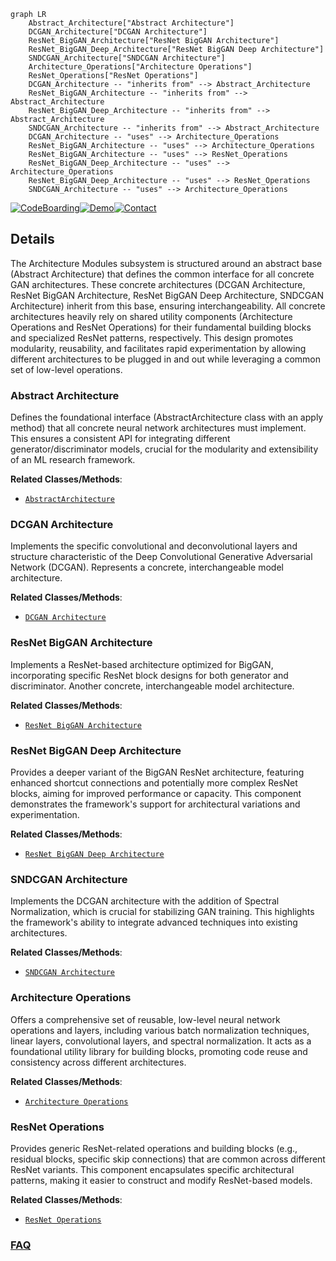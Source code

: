```mermaid
graph LR
    Abstract_Architecture["Abstract Architecture"]
    DCGAN_Architecture["DCGAN Architecture"]
    ResNet_BigGAN_Architecture["ResNet BigGAN Architecture"]
    ResNet_BigGAN_Deep_Architecture["ResNet BigGAN Deep Architecture"]
    SNDCGAN_Architecture["SNDCGAN Architecture"]
    Architecture_Operations["Architecture Operations"]
    ResNet_Operations["ResNet Operations"]
    DCGAN_Architecture -- "inherits from" --> Abstract_Architecture
    ResNet_BigGAN_Architecture -- "inherits from" --> Abstract_Architecture
    ResNet_BigGAN_Deep_Architecture -- "inherits from" --> Abstract_Architecture
    SNDCGAN_Architecture -- "inherits from" --> Abstract_Architecture
    DCGAN_Architecture -- "uses" --> Architecture_Operations
    ResNet_BigGAN_Architecture -- "uses" --> Architecture_Operations
    ResNet_BigGAN_Architecture -- "uses" --> ResNet_Operations
    ResNet_BigGAN_Deep_Architecture -- "uses" --> Architecture_Operations
    ResNet_BigGAN_Deep_Architecture -- "uses" --> ResNet_Operations
    SNDCGAN_Architecture -- "uses" --> Architecture_Operations
```

[![CodeBoarding](https://img.shields.io/badge/Generated%20by-CodeBoarding-9cf?style=flat-square)](https://github.com/CodeBoarding/GeneratedOnBoardings)[![Demo](https://img.shields.io/badge/Try%20our-Demo-blue?style=flat-square)](https://www.codeboarding.org/demo)[![Contact](https://img.shields.io/badge/Contact%20us%20-%20contact@codeboarding.org-lightgrey?style=flat-square)](mailto:contact@codeboarding.org)

## Details

The Architecture Modules subsystem is structured around an abstract base (Abstract Architecture) that defines the common interface for all concrete GAN architectures. These concrete architectures (DCGAN Architecture, ResNet BigGAN Architecture, ResNet BigGAN Deep Architecture, SNDCGAN Architecture) inherit from this base, ensuring interchangeability. All concrete architectures heavily rely on shared utility components (Architecture Operations and ResNet Operations) for their fundamental building blocks and specialized ResNet patterns, respectively. This design promotes modularity, reusability, and facilitates rapid experimentation by allowing different architectures to be plugged in and out while leveraging a common set of low-level operations.

### Abstract Architecture
Defines the foundational interface (AbstractArchitecture class with an apply method) that all concrete neural network architectures must implement. This ensures a consistent API for integrating different generator/discriminator models, crucial for the modularity and extensibility of an ML research framework.


**Related Classes/Methods**:

- <a href="https://github.com/google/compare_gan/blob/master/compare_gan/architectures/abstract_arch.py" target="_blank" rel="noopener noreferrer">`AbstractArchitecture`</a>


### DCGAN Architecture
Implements the specific convolutional and deconvolutional layers and structure characteristic of the Deep Convolutional Generative Adversarial Network (DCGAN). Represents a concrete, interchangeable model architecture.


**Related Classes/Methods**:

- <a href="https://github.com/google/compare_gan/blob/master/compare_gan/architectures/dcgan.py" target="_blank" rel="noopener noreferrer">`DCGAN Architecture`</a>


### ResNet BigGAN Architecture
Implements a ResNet-based architecture optimized for BigGAN, incorporating specific ResNet block designs for both generator and discriminator. Another concrete, interchangeable model architecture.


**Related Classes/Methods**:

- <a href="https://github.com/google/compare_gan/blob/master/compare_gan/architectures/resnet_biggan.py" target="_blank" rel="noopener noreferrer">`ResNet BigGAN Architecture`</a>


### ResNet BigGAN Deep Architecture
Provides a deeper variant of the BigGAN ResNet architecture, featuring enhanced shortcut connections and potentially more complex ResNet blocks, aiming for improved performance or capacity. This component demonstrates the framework's support for architectural variations and experimentation.


**Related Classes/Methods**:

- <a href="https://github.com/google/compare_gan/blob/master/compare_gan/architectures/resnet_biggan_deep.py" target="_blank" rel="noopener noreferrer">`ResNet BigGAN Deep Architecture`</a>


### SNDCGAN Architecture
Implements the DCGAN architecture with the addition of Spectral Normalization, which is crucial for stabilizing GAN training. This highlights the framework's ability to integrate advanced techniques into existing architectures.


**Related Classes/Methods**:

- <a href="https://github.com/google/compare_gan/blob/master/compare_gan/architectures/sndcgan.py" target="_blank" rel="noopener noreferrer">`SNDCGAN Architecture`</a>


### Architecture Operations
Offers a comprehensive set of reusable, low-level neural network operations and layers, including various batch normalization techniques, linear layers, convolutional layers, and spectral normalization. It acts as a foundational utility library for building blocks, promoting code reuse and consistency across different architectures.


**Related Classes/Methods**:

- <a href="https://github.com/google/compare_gan/blob/master/compare_gan/architectures/arch_ops.py" target="_blank" rel="noopener noreferrer">`Architecture Operations`</a>


### ResNet Operations
Provides generic ResNet-related operations and building blocks (e.g., residual blocks, specific skip connections) that are common across different ResNet variants. This component encapsulates specific architectural patterns, making it easier to construct and modify ResNet-based models.


**Related Classes/Methods**:

- <a href="https://github.com/google/compare_gan/blob/master/compare_gan/architectures/resnet_ops.py" target="_blank" rel="noopener noreferrer">`ResNet Operations`</a>




### [FAQ](https://github.com/CodeBoarding/GeneratedOnBoardings/tree/main?tab=readme-ov-file#faq)